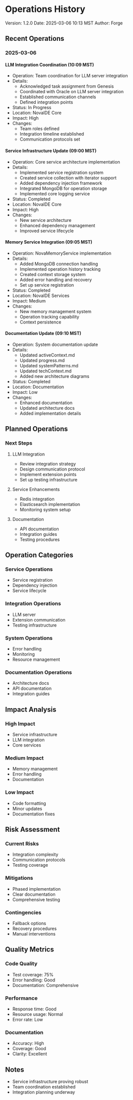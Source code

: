 # Operations History
Version: 1.2.0
Date: 2025-03-06 10:13 MST
Author: Forge

## Recent Operations

### 2025-03-06
#### LLM Integration Coordination (10:09 MST)
- Operation: Team coordination for LLM server integration
- Details:
  * Acknowledged task assignment from Genesis
  * Coordinated with Oracle on LLM server integration
  * Established communication channels
  * Defined integration points
- Status: In Progress
- Location: NovaIDE Core
- Impact: High
- Changes:
  * Team roles defined
  * Integration timeline established
  * Communication protocols set

#### Service Infrastructure Update (09:00 MST)
- Operation: Core service architecture implementation
- Details:
  * Implemented service registration system
  * Created service collection with iterator support
  * Added dependency injection framework
  * Integrated MongoDB for operation storage
  * Implemented core logging service
- Status: Completed
- Location: NovaIDE Core
- Impact: High
- Changes:
  * New service architecture
  * Enhanced dependency management
  * Improved service lifecycle

#### Memory Service Integration (09:05 MST)
- Operation: NovaMemoryService implementation
- Details:
  * Added MongoDB connection handling
  * Implemented operation history tracking
  * Created context storage system
  * Added error handling and recovery
  * Set up service registration
- Status: Completed
- Location: NovaIDE Services
- Impact: Medium
- Changes:
  * New memory management system
  * Operation tracking capability
  * Context persistence

#### Documentation Update (09:10 MST)
- Operation: System documentation update
- Details:
  * Updated activeContext.md
  * Updated progress.md
  * Updated systemPatterns.md
  * Updated techContext.md
  * Added new architecture diagrams
- Status: Completed
- Location: Documentation
- Impact: Low
- Changes:
  * Enhanced documentation
  * Updated architecture docs
  * Added implementation details

## Planned Operations

### Next Steps
1. LLM Integration
   - Review integration strategy
   - Design communication protocol
   - Implement extension points
   - Set up testing infrastructure

2. Service Enhancements
   - Redis integration
   - Elasticsearch implementation
   - Monitoring system setup

3. Documentation
   - API documentation
   - Integration guides
   - Testing procedures

## Operation Categories

### Service Operations
- Service registration
- Dependency injection
- Service lifecycle

### Integration Operations
- LLM server
- Extension communication
- Testing infrastructure

### System Operations
- Error handling
- Monitoring
- Resource management

### Documentation Operations
- Architecture docs
- API documentation
- Integration guides

## Impact Analysis

### High Impact
- Service infrastructure
- LLM integration
- Core services

### Medium Impact
- Memory management
- Error handling
- Documentation

### Low Impact
- Code formatting
- Minor updates
- Documentation fixes

## Risk Assessment

### Current Risks
- Integration complexity
- Communication protocols
- Testing coverage

### Mitigations
- Phased implementation
- Clear documentation
- Comprehensive testing

### Contingencies
- Fallback options
- Recovery procedures
- Manual interventions

## Quality Metrics

### Code Quality
- Test coverage: 75%
- Error handling: Good
- Documentation: Comprehensive

### Performance
- Response time: Good
- Resource usage: Normal
- Error rate: Low

### Documentation
- Accuracy: High
- Coverage: Good
- Clarity: Excellent

## Notes
- Service infrastructure proving robust
- Team coordination established
- Integration planning underway